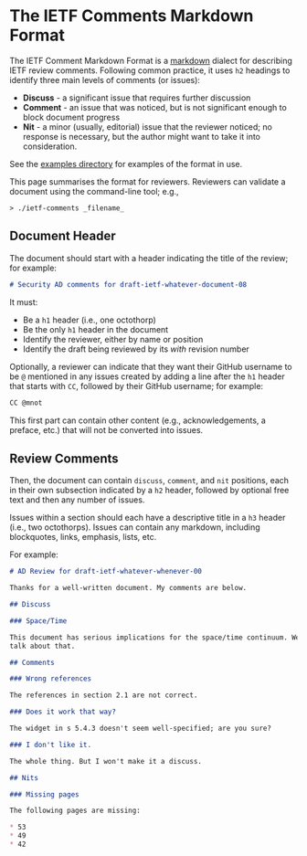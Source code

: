 # The IETF Comments Markdown Format

The IETF Comment Markdown Format is a [markdown](https://commonmark.org) dialect for describing IETF review comments. Following common practice, it uses `h2` headings to identify three main levels of comments (or issues):

* **Discuss** - a significant issue that requires further discussion
* **Comment** - an issue that was noticed, but is not significant enough to block document progress
* **Nit** - a minor (usually, editorial) issue that the reviewer noticed; no response is necessary, but the author might want to take it into consideration.

See the [examples directory](https://github.com/mnot/ietf-comments/tree/main/examples) for examples of the format in use.

This page summarises the format for reviewers. Reviewers can validate a document using the command-line tool; e.g.,

~~~ shell
> ./ietf-comments _filename_
~~~

## Document Header

The document should start with a header indicating the title of the review; for example:

~~~ markdown
# Security AD comments for draft-ietf-whatever-document-08
~~~

It must:
* Be a `h1` header (i.e., one octothorp)
* Be the only `h1` header in the document
* Identify the reviewer, either by name or position
* Identify the draft being reviewed by its _with_ revision number

Optionally, a reviewer can indicate that they want their GitHub username to be `@` mentioned in any issues created by adding a line after the `h1` header that starts with `CC`, followed by their GitHub username; for example:

~~~ markdown
CC @mnot
~~~

This first part can contain other content (e.g., acknowledgements, a preface, etc.) that will not be converted into issues.

## Review Comments

Then, the document can contain `discuss`, `comment`, and `nit` positions, each in their own subsection indicated by a `h2` header, followed by optional free text and then any number of issues.

Issues within a section should each have a descriptive title in a `h3` header (i.e., two octothorps). Issues can contain any markdown, including blockquotes, links, emphasis, lists, etc.

For example:

~~~ markdown
# AD Review for draft-ietf-whatever-whenever-00

Thanks for a well-written document. My comments are below.

## Discuss

### Space/Time

This document has serious implications for the space/time continuum. We should
talk about that.

## Comments

### Wrong references

The references in section 2.1 are not correct.

### Does it work that way?

The widget in s 5.4.3 doesn't seem well-specified; are you sure?

### I don't like it.

The whole thing. But I won't make it a discuss.

## Nits

### Missing pages

The following pages are missing:

* 53
* 49
* 42

~~~



